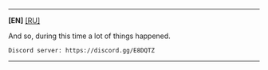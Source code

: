 -----
**[EN]** [[RU]](https://github.com/0x000cb/otc/blob/master/todo)

And so, during this time a lot of things happened.

``Discord server: https://discord.gg/E8DQTZ``
_____

